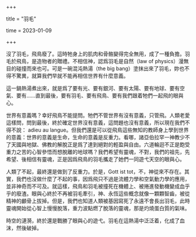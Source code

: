 +++

title = "羽毛"

time = 2023-01-09

+++

沒了羽毛，飛鳥廢了。這時牠身上的肌肉和骨骼變得完全無用，成了一種負擔。羽毛於飛鳥，是造物者的贈禮。不相信神，認爲羽毛是自然（law of physics）漫無目的碰撞而來也可。可是一碗混沌熱湯（the big bang）塗抹出來了羽毛，妳也不得不驚異，就算我們早就不能再相信世界有什麼意義。

這一鍋熱湯煮出來，就是爲了要有光、要有銀河、要有太陽、要有地球、要有空氣、要有……直到最後，要有羽毛、要有飛鳥、要有我們跟着牠們一起飛的眼與心。

世界有意義嗎？幸好飛鳥不能提問。牠們不管世界有沒有意義，只管飛。人類老愛這樣問，問到最後，終於確定世界沒有意義，這問題也沒有意義，所以現在我們不得不說： adieu au langue。但我們還是可以從飛鳥這些無知的教師身上學到世界的意義：世界的意義是生命，生命的意義是反重力。看哪，諸亞伯拉罕一神教少不了天國與地獄、佛教的解脫正是爲了達到絕對的輕盈與自由。六道輪迴不正是飽受重力之苦的心智參悟而想脫離的地球嗎？我們希望有靈魂，不對，我們的祖先，先希望、後相信有靈魂，正是因爲飛鳥的羽毛攜走了她們一同遊弋天空的眼與心。

人類了不起，最終還是做到了反重力。於是，Gott ist tot，不，神從來不存在。其實，我們也沒做什麼了不起的事，因爲飛只不過是流體力學和空氣動力學的應用，並非神奇而不可及。就這樣，飛鳥和羽毛被撞死在機體上、被捲進發動機變成血乎乎的廢渣。眼與心終於不再被羽毛牽引，神、永恆這些概念就像一顆顆智齒，被從精神的顱骨上拔掉。但是，我們也知道人類被基因寫死了永遠不會長出羽毛，此時靈魂開始從心智上慢慢脫落，重力波點燃了脫落的靈魂，那是灼燒蛋白質的氣味。

時空的漣漪，終於還是戰勝了眼與心的遊弋。羽毛在這熱湯中泛泛着，化成了血沫，然後破掉。
